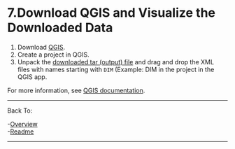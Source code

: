 
# 7.Download QGIS and Visualize the Downloaded Data

1. Download [QGIS](https://qgis.org/en/site/forusers/download.html). 
3. Create a project in QGIS.
4. Unpack the [downloaded tar (output) file]() and drag and drop the XML files with names starting with `DIM` (Example: DIM in the project in the QGIS app.

For more information, see [QGIS documentation](https://docs.qgis.org/3.22/en/docs/gentle_gis_introduction/index.html).

***
Back To:  

-[Overview](https://github.com/TheContentGym/GeospatialAPIs-UP42/blob/main/Overview.md)  
-[Readme](https://github.com/TheContentGym/GeospatialAPIs-UP42/blob/main/README.md) 
***


